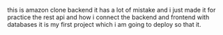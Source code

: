 this is amazon clone backend it has a lot of mistake and i just made it for practice the rest api and how i connect the backend and frontend with databases it is my first project which i am going to deploy so that it.
